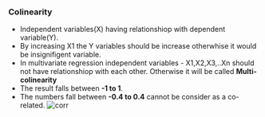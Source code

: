 ### Colinearity
   
* Independent variables(X) having relationshiop with dependent variable(Y).
* By increasing X1 the Y variables should be increase otherwhise it would be insignifigent variable.
* In multivariate regression independent variables - X1,X2,X3,..Xn should not have relationshiop with each other. Otherwise it will be called **Multi-colinearity**
* The result falls between **-1 to 1**.
* The numbers fall between **-0.4 to 0.4** cannot be consider as a co-related.
![corr](https://cio-wiki.org/images/2/22/Pearson_Correlation_Coefficent.png)
